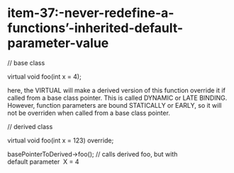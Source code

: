 # item-37:-never-redefine-a-functions’-inherited-default-parameter-value

// base class

virtual void foo(int x = 4);

here, the VIRTUAL will make a derived version of this function override
it if called from a base class pointer. This is called DYNAMIC or LATE
BINDING. However, function parameters are bound STATICALLY or EARLY, so
it will not be overriden when called from a base class pointer.

// derived class

virtual void foo(int x = 123) override;

basePointerToDerived->foo(); // calls derived foo, but with
default parameter  X = 4


